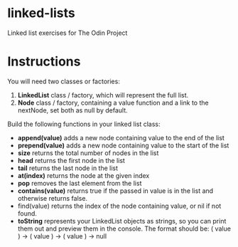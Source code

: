 # linked-lists
Linked list exercises for The Odin Project

# Instructions
You will need two classes or factories:

1) **LinkedList** class / factory, which will represent the full list.
2) **Node** class / factory, containing a value function and a link to the nextNode, set both as null by default.

Build the following functions in your linked list class:

- **append(value)** adds a new node containing value to the end of the list
- **prepend(value)** adds a new node containing value to the start of the list
- **size** returns the total number of nodes in the list
- **head** returns the first node in the list
- **tail** returns the last node in the list
- **at(index)** returns the node at the given index
- **pop** removes the last element from the list
- **contains(value)** returns true if the passed in value is in the list and otherwise returns false.
- find(value) returns the index of the node containing value, or nil if not found.
- **toString** represents your LinkedList objects as strings, so you can print them out and preview them in the console. The format should be: ( value ) -> ( value ) -> ( value ) -> null

